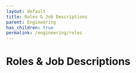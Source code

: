```yaml
---
layout: default
title: Roles & Job Descriptions
parent: Engineering
has_children: true
permalink: /engineering/roles
---
```


# Roles & Job Descriptions

